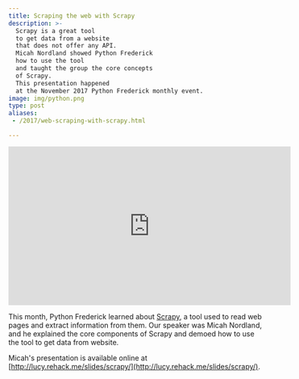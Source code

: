 ```yaml
---
title: Scraping the web with Scrapy
description: >-
  Scrapy is a great tool
  to get data from a website
  that does not offer any API.
  Micah Nordland showed Python Frederick
  how to use the tool
  and taught the group the core concepts
  of Scrapy.
  This presentation happened
  at the November 2017 Python Frederick monthly event.
image: img/python.png
type: post
aliases:
 - /2017/web-scraping-with-scrapy.html

---
```


<iframe width="560" height="315" src="https://www.youtube.com/embed/tdA1cl6LiCw" frameborder="0" allowfullscreen></iframe>

This month,
Python Frederick learned about
[Scrapy](https://scrapy.org/),
a tool used to read web pages
and extract information from them.
Our speaker was Micah Nordland,
and he explained the core components
of Scrapy
and demoed how to use the tool
to get data from website.

Micah's presentation is available online
at [http://lucy.rehack.me/slides/scrapy/](http://lucy.rehack.me/slides/scrapy/).

